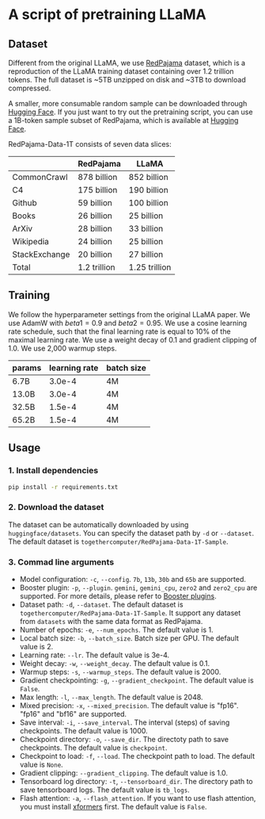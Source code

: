 # A script of pretraining LLaMA

## Dataset

Different from the original LLaMA, we use [RedPajama](https://www.together.xyz/blog/redpajama) dataset, which is a reproduction of the LLaMA training dataset containing over 1.2 trillion tokens. The full dataset is ~5TB unzipped on disk and ~3TB to download compressed.

A smaller, more consumable random sample can be downloaded through [Hugging Face](https://huggingface.co/datasets/togethercomputer/RedPajama-Data-1T). If you just want to try out the pretraining script, you can use a 1B-token sample subset of RedPajama, which is available at [Hugging Face](https://huggingface.co/datasets/togethercomputer/RedPajama-Data-1T-Sample).

RedPajama-Data-1T consists of seven data slices:

|               | RedPajama    | LLaMA         |
|---------------|--------------|---------------|
| CommonCrawl   | 878 billion  | 852 billion   |
| C4            | 175 billion  | 190 billion   |
| Github        | 59 billion   | 100 billion   |
| Books         | 26 billion   | 25 billion    |
| ArXiv         | 28 billion   | 33 billion    |
| Wikipedia     | 24 billion   | 25 billion    |
| StackExchange | 20 billion   | 27 billion    |
| Total         | 1.2 trillion | 1.25 trillion |

## Training

We follow the hyperparameter settings from the original LLaMA paper. We use AdamW with $beta1=0.9$ and $beta2=0.95$. We use a cosine learning rate schedule, such that the final learning rate is equal to 10% of the maximal learning rate. We use a weight decay of 0.1 and gradient clipping of 1.0. We use 2,000 warmup steps.

| params | learning rate | batch size |
|--------|---------------|------------|
| 6.7B   | 3.0e-4        | 4M         |
| 13.0B  | 3.0e-4        | 4M         |
| 32.5B  | 1.5e-4        | 4M         |
| 65.2B  | 1.5e-4        | 4M         |

## Usage

### 1. Install dependencies

```bash
pip install -r requirements.txt
```

### 2. Download the dataset

The dataset can be automatically downloaded by using `huggingface/datasets`. You can specify the dataset path by `-d` or `--dataset`. The default dataset is `togethercomputer/RedPajama-Data-1T-Sample`.

### 3. Commad line arguments

- Model configuration: `-c`, `--config`. `7b`, `13b`, `30b` and `65b` are supported.
- Booster plugin: `-p`, `--plugin`. `gemini`, `gemini_cpu`, `zero2` and `zero2_cpu` are supported. For more details, please refer to [Booster plugins](https://colossalai.org/docs/basics/booster_plugins).
- Dataset path: `-d`, `--dataset`. The default dataset is `togethercomputer/RedPajama-Data-1T-Sample`. It support any dataset from `datasets` with the same data format as RedPajama.
- Number of epochs: `-e`, `--num_epochs`. The default value is 1.
- Local batch size: `-b`, `--batch_size`. Batch size per GPU. The default value is 2.
- Learning rate: `--lr`. The default value is 3e-4.
- Weight decay: `-w`, `--weight_decay`. The default value is 0.1.
- Warmup steps: `-s`, `--warmup_steps`. The default value is 2000.
- Gradient checkpointing: `-g`, `--gradient_checkpoint`. The default value is `False`.
- Max length: `-l`, `--max_length`. The default value is 2048.
- Mixed precision: `-x`, `--mixed_precision`. The default value is "fp16". "fp16" and "bf16" are supported.
- Save interval: `-i`, `--save_interval`. The interval (steps) of saving checkpoints. The default value is 1000.
- Checkpoint directory: `-o`, `--save_dir`. The directoty path to save checkpoints. The default value is `checkpoint`.
- Checkpoint to load: `-f`, `--load`. The checkpoint path to load. The default value is `None`.
- Gradient clipping: `--gradient_clipping`. The default value is 1.0.
- Tensorboard log directory: `-t`, `--tensorboard_dir`. The directory path to save tensorboard logs. The default value is `tb_logs`.
- Flash attention: `-a`, `--flash_attention`. If you want to use flash attention, you must install [xformers](https://github.com/facebookresearch/xformers) first. The default value is `False`.
